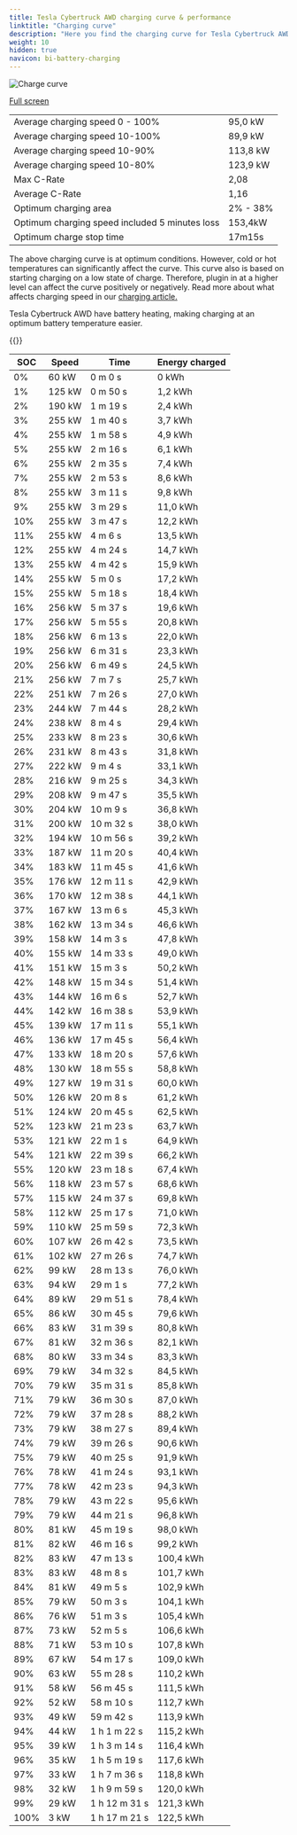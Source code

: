 ```yaml
---
title: Tesla Cybertruck AWD charging curve & performance
linktitle: "Charging curve"
description: "Here you find the charging curve for Tesla Cybertruck AWD. "
weight: 10
hidden: true
navicon: bi-battery-charging
---
```

<!-- markdownlint-disable MD033 -->
<img src="../chargingcurve.svg" alt="Charge curve" class="img-fluid">

[Full screen](../chargingcurve.svg)


<table class="table table-striped">
<tbody>
<tr>
<td>Average charging speed 0 - 100% </td><td>95,0 kW</td>
</tr>
<tr>
<td>Average charging speed 10-100%</td><td>89,9 kW</td>
</tr>
<tr>
<td>Average charging speed 10-90%</td><td>113,8 kW</td>
</tr>
<tr>
<td>Average charging speed 10-80%</td><td>123,9 kW</td>
</tr>
<tr>
<td>Max C-Rate</td><td>2,08</td>
</tr>
<tr>
<td>Average C-Rate</td><td>1,16</td>
</tr>
<tr>
<td>Optimum charging area</td><td>2% - 38%</td>
</tr>
<tr>
<td>Optimum charging speed included 5 minutes loss</td><td>153,4kW</td>
</tr>
<tr>
<td>Optimum charge stop time</td><td>17m15s</td>
</tr>
</tbody>
</table>


The above charging curve is at optimum conditions. However, cold or hot temperatures can significantly affect the curve. This curve also is based on starting charging on a low state of charge. Therefore, plugin in at a higher level can affect the curve positively or negatively. Read more about what affects charging speed in our [charging article.](../../../../../technology/battery/charging/) 


Tesla Cybertruck AWD have battery heating, making charging at an optimum battery temperature easier. 


{{<evkxdisplayaddarticle />}}
<table class="table table-striped">
<thead>
<tr><th>SOC</th><th>Speed</th><th>Time</th><th>Energy charged</th></tr>
</thead>
<tbody>
<tr>
<td>0%</td><td>60 kW</td><td> 0 m 0 s </td><td>0 kWh </td>
</tr>
<tr>
<td>1%</td><td>125 kW</td><td> 0 m 50 s </td><td>1,2 kWh </td>
</tr>
<tr>
<td>2%</td><td>190 kW</td><td> 1 m 19 s </td><td>2,4 kWh </td>
</tr>
<tr>
<td>3%</td><td>255 kW</td><td> 1 m 40 s </td><td>3,7 kWh </td>
</tr>
<tr>
<td>4%</td><td>255 kW</td><td> 1 m 58 s </td><td>4,9 kWh </td>
</tr>
<tr>
<td>5%</td><td>255 kW</td><td> 2 m 16 s </td><td>6,1 kWh </td>
</tr>
<tr>
<td>6%</td><td>255 kW</td><td> 2 m 35 s </td><td>7,4 kWh </td>
</tr>
<tr>
<td>7%</td><td>255 kW</td><td> 2 m 53 s </td><td>8,6 kWh </td>
</tr>
<tr>
<td>8%</td><td>255 kW</td><td> 3 m 11 s </td><td>9,8 kWh </td>
</tr>
<tr>
<td>9%</td><td>255 kW</td><td> 3 m 29 s </td><td>11,0 kWh </td>
</tr>
<tr>
<td>10%</td><td>255 kW</td><td> 3 m 47 s </td><td>12,2 kWh </td>
</tr>
<tr>
<td>11%</td><td>255 kW</td><td> 4 m 6 s </td><td>13,5 kWh </td>
</tr>
<tr>
<td>12%</td><td>255 kW</td><td> 4 m 24 s </td><td>14,7 kWh </td>
</tr>
<tr>
<td>13%</td><td>255 kW</td><td> 4 m 42 s </td><td>15,9 kWh </td>
</tr>
<tr>
<td>14%</td><td>255 kW</td><td> 5 m 0 s </td><td>17,2 kWh </td>
</tr>
<tr>
<td>15%</td><td>255 kW</td><td> 5 m 18 s </td><td>18,4 kWh </td>
</tr>
<tr>
<td>16%</td><td>256 kW</td><td> 5 m 37 s </td><td>19,6 kWh </td>
</tr>
<tr>
<td>17%</td><td>256 kW</td><td> 5 m 55 s </td><td>20,8 kWh </td>
</tr>
<tr>
<td>18%</td><td>256 kW</td><td> 6 m 13 s </td><td>22,0 kWh </td>
</tr>
<tr>
<td>19%</td><td>256 kW</td><td> 6 m 31 s </td><td>23,3 kWh </td>
</tr>
<tr>
<td>20%</td><td>256 kW</td><td> 6 m 49 s </td><td>24,5 kWh </td>
</tr>
<tr>
<td>21%</td><td>256 kW</td><td> 7 m 7 s </td><td>25,7 kWh </td>
</tr>
<tr>
<td>22%</td><td>251 kW</td><td> 7 m 26 s </td><td>27,0 kWh </td>
</tr>
<tr>
<td>23%</td><td>244 kW</td><td> 7 m 44 s </td><td>28,2 kWh </td>
</tr>
<tr>
<td>24%</td><td>238 kW</td><td> 8 m 4 s </td><td>29,4 kWh </td>
</tr>
<tr>
<td>25%</td><td>233 kW</td><td> 8 m 23 s </td><td>30,6 kWh </td>
</tr>
<tr>
<td>26%</td><td>231 kW</td><td> 8 m 43 s </td><td>31,8 kWh </td>
</tr>
<tr>
<td>27%</td><td>222 kW</td><td> 9 m 4 s </td><td>33,1 kWh </td>
</tr>
<tr>
<td>28%</td><td>216 kW</td><td> 9 m 25 s </td><td>34,3 kWh </td>
</tr>
<tr>
<td>29%</td><td>208 kW</td><td> 9 m 47 s </td><td>35,5 kWh </td>
</tr>
<tr>
<td>30%</td><td>204 kW</td><td> 10 m 9 s </td><td>36,8 kWh </td>
</tr>
<tr>
<td>31%</td><td>200 kW</td><td> 10 m 32 s </td><td>38,0 kWh </td>
</tr>
<tr>
<td>32%</td><td>194 kW</td><td> 10 m 56 s </td><td>39,2 kWh </td>
</tr>
<tr>
<td>33%</td><td>187 kW</td><td> 11 m 20 s </td><td>40,4 kWh </td>
</tr>
<tr>
<td>34%</td><td>183 kW</td><td> 11 m 45 s </td><td>41,6 kWh </td>
</tr>
<tr>
<td>35%</td><td>176 kW</td><td> 12 m 11 s </td><td>42,9 kWh </td>
</tr>
<tr>
<td>36%</td><td>170 kW</td><td> 12 m 38 s </td><td>44,1 kWh </td>
</tr>
<tr>
<td>37%</td><td>167 kW</td><td> 13 m 6 s </td><td>45,3 kWh </td>
</tr>
<tr>
<td>38%</td><td>162 kW</td><td> 13 m 34 s </td><td>46,6 kWh </td>
</tr>
<tr>
<td>39%</td><td>158 kW</td><td> 14 m 3 s </td><td>47,8 kWh </td>
</tr>
<tr>
<td>40%</td><td>155 kW</td><td> 14 m 33 s </td><td>49,0 kWh </td>
</tr>
<tr>
<td>41%</td><td>151 kW</td><td> 15 m 3 s </td><td>50,2 kWh </td>
</tr>
<tr>
<td>42%</td><td>148 kW</td><td> 15 m 34 s </td><td>51,4 kWh </td>
</tr>
<tr>
<td>43%</td><td>144 kW</td><td> 16 m 6 s </td><td>52,7 kWh </td>
</tr>
<tr>
<td>44%</td><td>142 kW</td><td> 16 m 38 s </td><td>53,9 kWh </td>
</tr>
<tr>
<td>45%</td><td>139 kW</td><td> 17 m 11 s </td><td>55,1 kWh </td>
</tr>
<tr>
<td>46%</td><td>136 kW</td><td> 17 m 45 s </td><td>56,4 kWh </td>
</tr>
<tr>
<td>47%</td><td>133 kW</td><td> 18 m 20 s </td><td>57,6 kWh </td>
</tr>
<tr>
<td>48%</td><td>130 kW</td><td> 18 m 55 s </td><td>58,8 kWh </td>
</tr>
<tr>
<td>49%</td><td>127 kW</td><td> 19 m 31 s </td><td>60,0 kWh </td>
</tr>
<tr>
<td>50%</td><td>126 kW</td><td> 20 m 8 s </td><td>61,2 kWh </td>
</tr>
<tr>
<td>51%</td><td>124 kW</td><td> 20 m 45 s </td><td>62,5 kWh </td>
</tr>
<tr>
<td>52%</td><td>123 kW</td><td> 21 m 23 s </td><td>63,7 kWh </td>
</tr>
<tr>
<td>53%</td><td>121 kW</td><td> 22 m 1 s </td><td>64,9 kWh </td>
</tr>
<tr>
<td>54%</td><td>121 kW</td><td> 22 m 39 s </td><td>66,2 kWh </td>
</tr>
<tr>
<td>55%</td><td>120 kW</td><td> 23 m 18 s </td><td>67,4 kWh </td>
</tr>
<tr>
<td>56%</td><td>118 kW</td><td> 23 m 57 s </td><td>68,6 kWh </td>
</tr>
<tr>
<td>57%</td><td>115 kW</td><td> 24 m 37 s </td><td>69,8 kWh </td>
</tr>
<tr>
<td>58%</td><td>112 kW</td><td> 25 m 17 s </td><td>71,0 kWh </td>
</tr>
<tr>
<td>59%</td><td>110 kW</td><td> 25 m 59 s </td><td>72,3 kWh </td>
</tr>
<tr>
<td>60%</td><td>107 kW</td><td> 26 m 42 s </td><td>73,5 kWh </td>
</tr>
<tr>
<td>61%</td><td>102 kW</td><td> 27 m 26 s </td><td>74,7 kWh </td>
</tr>
<tr>
<td>62%</td><td>99 kW</td><td> 28 m 13 s </td><td>76,0 kWh </td>
</tr>
<tr>
<td>63%</td><td>94 kW</td><td> 29 m 1 s </td><td>77,2 kWh </td>
</tr>
<tr>
<td>64%</td><td>89 kW</td><td> 29 m 51 s </td><td>78,4 kWh </td>
</tr>
<tr>
<td>65%</td><td>86 kW</td><td> 30 m 45 s </td><td>79,6 kWh </td>
</tr>
<tr>
<td>66%</td><td>83 kW</td><td> 31 m 39 s </td><td>80,8 kWh </td>
</tr>
<tr>
<td>67%</td><td>81 kW</td><td> 32 m 36 s </td><td>82,1 kWh </td>
</tr>
<tr>
<td>68%</td><td>80 kW</td><td> 33 m 34 s </td><td>83,3 kWh </td>
</tr>
<tr>
<td>69%</td><td>79 kW</td><td> 34 m 32 s </td><td>84,5 kWh </td>
</tr>
<tr>
<td>70%</td><td>79 kW</td><td> 35 m 31 s </td><td>85,8 kWh </td>
</tr>
<tr>
<td>71%</td><td>79 kW</td><td> 36 m 30 s </td><td>87,0 kWh </td>
</tr>
<tr>
<td>72%</td><td>79 kW</td><td> 37 m 28 s </td><td>88,2 kWh </td>
</tr>
<tr>
<td>73%</td><td>79 kW</td><td> 38 m 27 s </td><td>89,4 kWh </td>
</tr>
<tr>
<td>74%</td><td>79 kW</td><td> 39 m 26 s </td><td>90,6 kWh </td>
</tr>
<tr>
<td>75%</td><td>79 kW</td><td> 40 m 25 s </td><td>91,9 kWh </td>
</tr>
<tr>
<td>76%</td><td>78 kW</td><td> 41 m 24 s </td><td>93,1 kWh </td>
</tr>
<tr>
<td>77%</td><td>78 kW</td><td> 42 m 23 s </td><td>94,3 kWh </td>
</tr>
<tr>
<td>78%</td><td>79 kW</td><td> 43 m 22 s </td><td>95,6 kWh </td>
</tr>
<tr>
<td>79%</td><td>79 kW</td><td> 44 m 21 s </td><td>96,8 kWh </td>
</tr>
<tr>
<td>80%</td><td>81 kW</td><td> 45 m 19 s </td><td>98,0 kWh </td>
</tr>
<tr>
<td>81%</td><td>82 kW</td><td> 46 m 16 s </td><td>99,2 kWh </td>
</tr>
<tr>
<td>82%</td><td>83 kW</td><td> 47 m 13 s </td><td>100,4 kWh </td>
</tr>
<tr>
<td>83%</td><td>83 kW</td><td> 48 m 8 s </td><td>101,7 kWh </td>
</tr>
<tr>
<td>84%</td><td>81 kW</td><td> 49 m 5 s </td><td>102,9 kWh </td>
</tr>
<tr>
<td>85%</td><td>79 kW</td><td> 50 m 3 s </td><td>104,1 kWh </td>
</tr>
<tr>
<td>86%</td><td>76 kW</td><td> 51 m 3 s </td><td>105,4 kWh </td>
</tr>
<tr>
<td>87%</td><td>73 kW</td><td> 52 m 5 s </td><td>106,6 kWh </td>
</tr>
<tr>
<td>88%</td><td>71 kW</td><td> 53 m 10 s </td><td>107,8 kWh </td>
</tr>
<tr>
<td>89%</td><td>67 kW</td><td> 54 m 17 s </td><td>109,0 kWh </td>
</tr>
<tr>
<td>90%</td><td>63 kW</td><td> 55 m 28 s </td><td>110,2 kWh </td>
</tr>
<tr>
<td>91%</td><td>58 kW</td><td> 56 m 45 s </td><td>111,5 kWh </td>
</tr>
<tr>
<td>92%</td><td>52 kW</td><td> 58 m 10 s </td><td>112,7 kWh </td>
</tr>
<tr>
<td>93%</td><td>49 kW</td><td> 59 m 42 s </td><td>113,9 kWh </td>
</tr>
<tr>
<td>94%</td><td>44 kW</td><td>1 h 1 m 22 s </td><td>115,2 kWh </td>
</tr>
<tr>
<td>95%</td><td>39 kW</td><td>1 h 3 m 14 s </td><td>116,4 kWh </td>
</tr>
<tr>
<td>96%</td><td>35 kW</td><td>1 h 5 m 19 s </td><td>117,6 kWh </td>
</tr>
<tr>
<td>97%</td><td>33 kW</td><td>1 h 7 m 36 s </td><td>118,8 kWh </td>
</tr>
<tr>
<td>98%</td><td>32 kW</td><td>1 h 9 m 59 s </td><td>120,0 kWh </td>
</tr>
<tr>
<td>99%</td><td>29 kW</td><td>1 h 12 m 31 s </td><td>121,3 kWh </td>
</tr>
<tr>
<td>100%</td><td>3 kW</td><td>1 h 17 m 21 s </td><td>122,5 kWh </td>
</tr>
</tbody>
</table>

